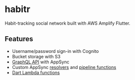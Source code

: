 # habitr

Habit-tracking social network built with AWS Amplify Flutter.

## Features
- Username/password sign-in with Cognito
- Bucket storage with S3
- [GraphQL API](amplify/backend/api/habitr/schema.graphql) with AppSync
- Custom AppSync [resolvers](amplify/backend/api/habitr/resolvers) and [pipeline functions](amplify/backend/api/habitr/pipelineFunctions)
- [Dart Lambda functions](lambdas/)